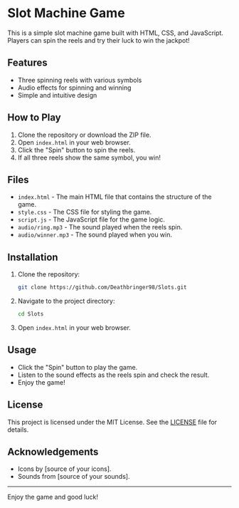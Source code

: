 # Slot Machine Game

This is a simple slot machine game built with HTML, CSS, and JavaScript. Players can spin the reels and try their luck to win the jackpot!

## Features

- Three spinning reels with various symbols
- Audio effects for spinning and winning
- Simple and intuitive design

## How to Play

1. Clone the repository or download the ZIP file.
2. Open `index.html` in your web browser.
3. Click the "Spin" button to spin the reels.
4. If all three reels show the same symbol, you win!

## Files

- `index.html` - The main HTML file that contains the structure of the game.
- `style.css` - The CSS file for styling the game.
- `script.js` - The JavaScript file for the game logic.
- `audio/ring.mp3` - The sound played when the reels spin.
- `audio/winner.mp3` - The sound played when you win.

## Installation

1. Clone the repository:
    ```bash
    git clone https://github.com/Deathbringer98/Slots.git
    ```
2. Navigate to the project directory:
    ```bash
    cd Slots
    ```
3. Open `index.html` in your web browser.

## Usage

- Click the "Spin" button to play the game.
- Listen to the sound effects as the reels spin and check the result.
- Enjoy the game!

## License

This project is licensed under the MIT License. See the [LICENSE](LICENSE) file for details.

## Acknowledgements

- Icons by [source of your icons].
- Sounds from [source of your sounds].

---

Enjoy the game and good luck!
